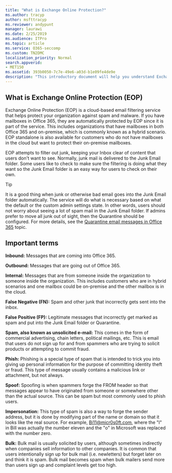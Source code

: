 ```yaml
---
title: "What is Exchange Online Protection?"
ms.author: tracyp
author: msfttracyp
ms.reviewer: andypunt
manager: laurawi
ms.date: 2/25/2019
ms.audience: ITPro
ms.topic: article
ms.service: O365-seccomp
ms.custom: TN2DMC
localization_priority: Normal
search.appverid:
- MET150
ms.assetid: 393b0050-7c7e-49e6-a03d-b1e09fe4de9e
description: "This introductory document will help you understand Exchange Online Protection (EOP) and some important terminology. This is applicable for Office 365 customers who are protecting Exchange Online cloud-hosted mailboxes and EOP standalone customers who are protecting on-premises mailboxes such as Exchange Server 2016."
---
```


## What is Exchange Online Protection (EOP)

Exchange Online Protection (EOP) is a cloud-based email filtering service that helps protect your organization against spam and malware. If you have mailboxes in Office 365, they are automatically protected by EOP since it is part of the service. This includes organizations that have mailboxes in both Office 365 and on-premise, which is commonly known as a hybrid scenario. EOP standalone is also available for customers who do not have mailboxes in the cloud but want to protect their on-premise mailboxes. 

EOP attempts to filter out junk, keeping your Inbox clear of content that users don't want to see. Normally, junk mail is delivered to the Junk Email folder. Some users like to check to make sure the filtering is doing what they want so the Junk Email folder is an easy way for users to check on their own.  

> [!TIP]
> It is a good thing when junk or otherwise bad email goes into the Junk Email folder automatically. The service will do what is necessary based on what the default or the custom admin settings state. In other words, users should not worry about seeing a lot of spam mail in the Junk Email folder. If admins prefer to move all junk out of sight, then the Quarantine should be configured. For more details, see the [Quarantine email messages in Office 365](quarantine-email-messages.md) topic.

## Important terms

**Inbound:** Messages that are coming into Office 365.

**Outbound:** Messages that are going out of Office 365.

**Internal:** Messages that are from someone inside the organization to someone inside the organization. This includes customers who are in hybrid scenarios and one mailbox could be on-premise and the other mailbox is in the cloud.

**False Negative (FN):** Spam and other junk that incorrectly gets sent into the inbox.

**False Positive (FP):** Legitimate messages that incorrectly get marked as spam and put into the Junk Email folder or Quarantine.

**Spam, also known as unsolicited e-mail:** This comes in the form of commercial advertising, chain letters, political mailings, etc. This is email that users do not sign up for and from spammers who are trying to solicit products or attempting to commit fraud.

**Phish:** Phishing is a special type of spam that is intended to trick you into giving up personal information for the purpose of committing identity theft or fraud. This type of message usually contains a malicious link or attachment, but not always.

**Spoof:** Spoofing is when spammers forge the FROM header so that messages appear to have originated from someone or somewhere other than the actual source. This can be spam but most commonly used to phish users.

**Impersonation:** This type of spam is also a way to forge the sender address, but it is done by modifying part of the name or domain so that it looks like the real source. For example, Bi11@micr0s0ft.com, where the "l" in Bill was actually the number eleven and the "o" in Microsoft was replaced with the number zero.

**Bulk:** Bulk mail is usually solicited by users, although sometimes indirectly when companies sell information to other companies. It is common that users intentionally sign up for bulk mail (i.e. newletters) but forget later on and think it is spam. Bulk mail becomes spam when bulk mailers send more than users sign up and complaint levels get too high.
